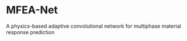 # MFEA-Net

A physics-based adaptive convolutional network for multiphase material response prediction
